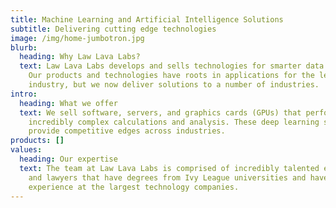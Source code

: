```yaml
---
title: Machine Learning and Artificial Intelligence Solutions
subtitle: Delivering cutting edge technologies
image: /img/home-jumbotron.jpg
blurb:
  heading: Why Law Lava Labs?
  text: Law Lava Labs develops and sells technologies for smarter data processing.
    Our products and technologies have roots in applications for the legal
    industry, but we now deliver solutions to a number of industries.
intro:
  heading: What we offer
  text: We sell software, servers, and graphics cards (GPUs) that perform
    incredibly complex calculations and analysis. These deep learning solutions
    provide competitive edges across industries.
products: []
values:
  heading: Our expertise
  text: The team at Law Lava Labs is comprised of incredibly talented engineers
    and lawyers that have degrees from Ivy League universities and have industry
    experience at the largest technology companies.
---
```

